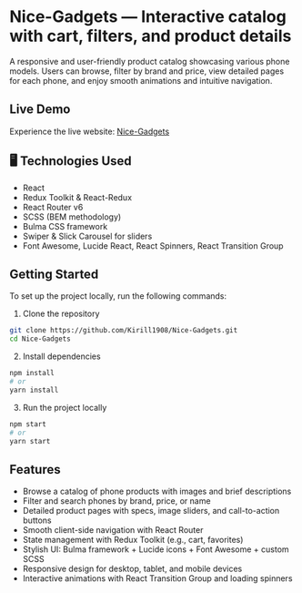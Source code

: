 # Nice-Gadgets — Interactive catalog with cart, filters, and product details
A responsive and user-friendly product catalog showcasing various phone models. Users can browse, filter by brand and price, view detailed pages for each phone, and enjoy smooth animations and intuitive navigation.

## Live Demo
Experience the live website: [Nice-Gadgets](https://Kirill1908.github.io/Nice-Gadgets/)

## 🖥️ Technologies Used
- React
- Redux Toolkit & React-Redux
- React Router v6
- SCSS (BEM methodology)
- Bulma CSS framework
- Swiper & Slick Carousel for sliders
- Font Awesome, Lucide React, React Spinners, React Transition Group

## Getting Started
To set up the project locally, run the following commands:

1. Clone the repository
```bash
git clone https://github.com/Kirill1908/Nice-Gadgets.git
cd Nice-Gadgets
```
2. Install dependencies
```bash
npm install
# or
yarn install
```
3. Run the project locally
```bash
npm start
# or
yarn start
```

## Features
- Browse a catalog of phone products with images and brief descriptions
- Filter and search phones by brand, price, or name
- Detailed product pages with specs, image sliders, and call-to-action buttons
- Smooth client-side navigation with React Router
- State management with Redux Toolkit (e.g., cart, favorites)
- Stylish UI: Bulma framework + Lucide icons + Font Awesome + custom SCSS
- Responsive design for desktop, tablet, and mobile devices
- Interactive animations with React Transition Group and loading spinners
